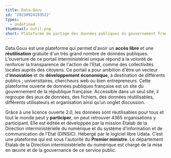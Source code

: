 ```yaml
---
title: Data.Gouv
id: "20230924193522"
types:
  - undefined
thumbnail: outil.png
short: Plateforme de partage des données publiques du gouvernement Français
---
```


Data.Gouv est une plateforme qui permet d'avoir un **accès libre** et une **réutilisation** gratuite d'un très grand nombre de données publiques. L'ouverture de ce portail interministériel unique répond à la volonté de renforcer la transparence de l'action de l'Etat, comme des collectivités locales auprès des citoyens. 
Ce portail a pour ambition d'être un vecteur d'**innovation** et de **développement** **économique**, à destination de différents publics ; universitaires, chercheurs web ou bien entrepreneurs. 
Cette plateforme ouverte de données publiques française est un site du gouvernement de la république française. Accessible dans un seul site, il regroupe des jeux de données, des fichiers, des données réutilisables, différents utilisateurs et organisation ainsi qu’un onglet discussion. 

Grâce à une licence ouverte 2.0, les données sont réutilisables pour tous et tout le monde peut y **participer**, on peut retrouver 4365 organisations y participant. Elle est éditée et développée par la mission Etalab de la Direction interministérielle du numérique et du système d'information et de communication de l'Etat (DINSIC). Hébergé par le logiciel libre Udata. 
C’est une plateforme qui est sous l'autorité du **Premier ministre**. Le département Etalab de la Direction interministérielle du numérique est chargé de la mise en œuvre et de la gouvernance de ce service public.
